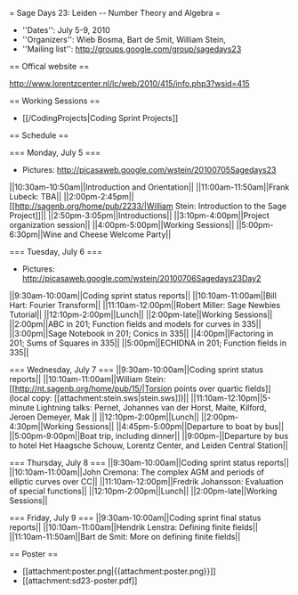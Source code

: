 = Sage Days 23: Leiden -- Number Theory and Algebra =

 * ''Dates'': July 5-9, 2010
 * ''Organizers'':  Wieb Bosma, Bart de Smit, William Stein, 
 * ''Mailing list'': http://groups.google.com/group/sagedays23

== Offical website ==

  http://www.lorentzcenter.nl/lc/web/2010/415/info.php3?wsid=415

== Working Sessions ==

  * [[/CodingProjects|Coding Sprint Projects]]

== Schedule ==


=== Monday, July 5 ===

 * Pictures: http://picasaweb.google.com/wstein/20100705Sagedays23

||10:30am-10:50am||Introduction and Orientation||
||11:00am-11:50am||Frank Lubeck: TBA||
||2:00pm-2:45pm|| [[http://sagenb.org/home/pub/2233/|William Stein: Introduction to the Sage Project]]||
||2:50pm-3:05pm||Introductions||
||3:10pm-4:00pm||Project organization session||
||4:00pm-5:00pm||Working Sessions||
||5:00pm-6:30pm||Wine and Cheese Welcome Party||

=== Tuesday, July 6 ===

 * Pictures: http://picasaweb.google.com/wstein/20100706Sagedays23Day2

||9:30am-10:00am||Coding sprint status reports||
||10:10am-11:00am||Bill Hart: Fourier Transform||
||11:10am-12:00pm||Robert Miller: Sage Newbies Tutorial||
||12:10pm-2:00pm||Lunch||
||2:00pm-late||Working Sessions||
||2:00pm||ABC in 201; Function fields and models for curves in 335||
||3:00pm||Sage Notebook in 201; Conics in 335||
||4:00pm||Factoring in 201; Sums of Squares in 335||
||5:00pm||ECHIDNA in 201; Function fields in 335||

=== Wednesday, July 7 ===
||9:30am-10:00am||Coding sprint status reports||
||10:10am-11:00am||William Stein: [[http://nt.sagenb.org/home/pub/15/|Torsion points over quartic fields]] (local copy: [[attachment:stein.sws|stein.sws]])||
||11:10am-12:10pm||5-minute Lightning talks: Pernet, Johannes van der Horst, Maite, Kilford, Jeroen Demeyer, Mak ||
||12:10pm-2:00pm||Lunch||
||2:00pm-4:30pm||Working Sessions||
||4:45pm-5:00pm||Departure to boat by bus||
||5:00pm-9:00pm||Boat trip, including dinner||
||9:00pm-||Departure by bus to hotel Het Haagsche Schouw, Lorentz Center, and Leiden Central Station||


=== Thursday, July 8 ===
||9:30am-10:00am||Coding sprint status reports||
||10:10am-11:00am||John Cremona: The complex AGM and periods of elliptic curves over CC||
||11:10am-12:00pm||Fredrik Johansson: Evaluation of special functions||
||12:10pm-2:00pm||Lunch||
||2:00pm-late||Working Sessions||

=== Friday, July 9 ===
||9:30am-10:00am||Coding sprint final status reports||
||10:10am-11:00am||Hendrik Lenstra: Defining finite fields||
||11:10am-11:50am||Bart de Smit: More on defining finite fields||

== Poster ==
 
  * [[attachment:poster.png|{{attachment:poster.png}}]]
  * [[attachment:sd23-poster.pdf]]
